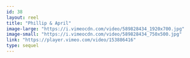 ```yaml
---
id: 38 
layout: reel
title: "Phillip & April"
image-large: "https://i.vimeocdn.com/video/589828434_1920x700.jpg"
image-small: "https://i.vimeocdn.com/video/589828434_750x500.jpg"
link: "https://player.vimeo.com/video/153886416"
type: sequel
---
```

